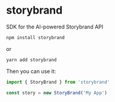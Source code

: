 # storybrand

SDK for the AI-powered Storybrand API

```bash
npm install storybrand
```

or 

```bash
yarn add storybrand
```

Then you can use it:

```javascript
import { StoryBrand } from 'storybrand'

const story = new StoryBrand('My App')
```